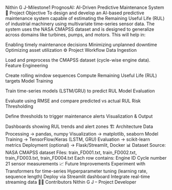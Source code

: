 Nithin G J-Milestone1
PrognosAI: AI-Driven Predictive Maintenance System
📌 Project Objective
To design and develop an AI-based predictive maintenance system capable of estimating the Remaining Useful Life (RUL) of industrial machinery using multivariate time-series sensor data.
The system uses the NASA CMAPSS dataset and is designed to generalize across domains like turbines, pumps, and motors.
This will help in:

Enabling timely maintenance decisions
Minimizing unplanned downtime
Optimizing asset utilization
⚙️ Project Workflow
Data Ingestion

Load and preprocess the CMAPSS dataset (cycle-wise engine data).
Feature Engineering

Create rolling window sequences
Compute Remaining Useful Life (RUL) targets
Model Training

Train time-series models (LSTM/GRU) to predict RUL
Model Evaluation

Evaluate using RMSE and compare predicted vs actual RUL
Risk Thresholding

Define thresholds to trigger maintenance alerts
Visualization & Output

Dashboards showing RUL trends and alert zones
🏗️ Architecture
Data Processing → pandas, numpy
Visualization → matplotlib, seaborn
Model Training → TensorFlow/Keras (LSTM, GRU)
Evaluation → scikit-learn metrics
Deployment (optional) → Flask/Streamlit, Docker
📊 Dataset
Source: NASA CMAPSS dataset
Files: train_FD001.txt, train_FD002.txt, train_FD003.txt, train_FD004.txt
Each row contains:
Engine ID
Cycle number
21 sensor measurements
📈 Future Improvements
Experiment with Transformers for time-series
Hyperparameter tuning (learning rate, sequence length)
Deploy via Streamlit dashboard
Integrate real-time streaming data
🧑‍💻 Contributors
Nithin G J – Project Developer
